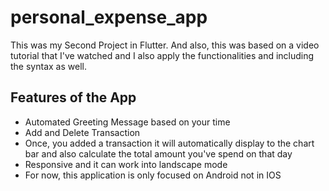 # personal_expense_app

This was my Second Project in Flutter. And also, this was based on a video tutorial that I've watched and I also apply the functionalities and including the syntax as well.

## Features of the App

- Automated Greeting Message based on your time
- Add and Delete Transaction
- Once, you added a transaction it will automatically display to the chart bar and also calculate the total amount you've spend on that day
- Responsive and it can work into landscape mode
- For now, this application is only focused on Android not in IOS
